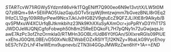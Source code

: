 $START$cvW71iRGWy5Ydzmf46vHk1TQgENiff7Q900eo6N9e13vt/tX/LW5t0MQ7zI8Qm+9A+5EIIiPAO5UazGajuSOTv5rzpWj9mtzwjmm7bGvezBNLl8r0Eq2lHlzCL12gy109iR8yrPewI9Ncx7JklJvIHGB2V9gtuEcZ9QFZJLiXtE8r9Alkyb/BqvSPMxuW4XCUrfqBJtkmkbihz23Nk9KhXXuSyAXmOcr+joPpRYxD3YhT17SJWDOJeWJQNjCgfoFobwph50h8m25ReEDQkoFL7H7pQNy1n72uGwjaqsJcawE7AzPc3ofZhzOrmkIa0/RTMHn3GOBLrIUdB6Y0fGAn/SlXIxreRGIs09PlUE+xEhsJG0QltL0BE/vD50XvNcBZWsbEOZxRSIYTj12KNZy+9baLkG9VycEhoybES7c1VZrLhF41wWEmx9upnevb/ZTN3Ii4GGpJMWRzZwn6hY+1A==$END$